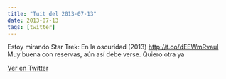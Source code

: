 ```yaml
---
title: "Tuit del 2013-07-13"
date: 2013-07-13
tags: [twitter]
---
```


Estoy mirando Star Trek: En la oscuridad (2013) http://t.co/dEEWmRvaul Muy buena con reservas, aún así debe verse. Quiero otra ya



[Ver en Twitter](https://twitter.com/i/web/status/356146321738039296)
